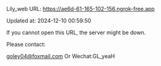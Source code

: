 Lily_web URL: https://ae6d-61-165-102-156.ngrok-free.app

Updated at: 2024-12-10 00:59:50

If you cannot open this URL, the server might be down.

Please contact: 

goley04@foxmail.com Or Wechat:GL_yeaH